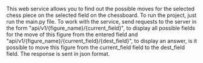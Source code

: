 This web service allows you to find out the possible moves for the selected chess piece on the selected field on the chessboard. To run the project, just run the main.py file. To work with the service, send requests to the server in the form "api/v1/{figure_name}/{current_field}", to display all possible fields for the move of this figure from the entered field and "api/v1/{figure_name}/{current_field}/{dest_field}", to display an answer, is it possible to move this figure from the current_field field to the dest_field field. The response is sent in json format.

